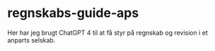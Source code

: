 # regnskabs-guide-aps
Her har jeg brugt ChatGPT 4 til at få styr på regnskab og revision i et anparts selskab.
